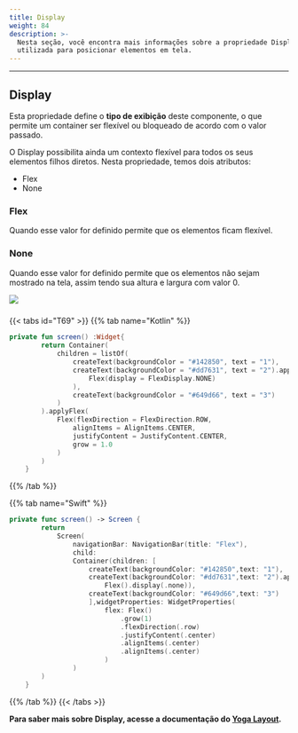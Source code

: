 ```yaml
---
title: Display
weight: 84
description: >-
  Nesta seção, você encontra mais informações sobre a propriedade Display
  utilizada para posicionar elementos em tela.
---
```


---

## Display

Esta propriedade define o **tipo de exibição** deste componente, o que permite um container ser flexível ou bloqueado de acordo com o valor passado.

O Display possibilita ainda um contexto flexível para todos os seus elementos filhos diretos. Nesta propriedade, temos dois atributos:

- Flex
- None

### **Flex**

Quando esse valor for definido permite que os elementos ficam flexível.

### **None**

Quando esse valor for definido permite que os elementos não sejam mostrado na tela, assim tendo sua altura e largura com valor 0.

![](https://lh6.googleusercontent.com/3cy2o8XKmTf0wequEI5ycerpdW48FvjiyXGvpfDtg3sOq3qz6ZJnKPQhVZ-9B0ed7GyUGGNQwfQbk1uEzDEADfmouCFPlrWWpjemG7yKHuhYkjvoY3zCe0nKVgYCqVWJA3VGS6_-)

###

{{< tabs id="T69" >}}
{{% tab name="Kotlin" %}}

```kotlin
private fun screen() :Widget{
        return Container(
            children = listOf(
                createText(backgroundColor = "#142850", text = "1"),
                createText(backgroundColor = "#dd7631", text = "2").applyFlex(
                    Flex(display = FlexDisplay.NONE)
                ),
                createText(backgroundColor = "#649d66", text = "3")
            )
        ).applyFlex(
            Flex(flexDirection = FlexDirection.ROW,
                alignItems = AlignItems.CENTER,
                justifyContent = JustifyContent.CENTER,
                grow = 1.0
            )
        )
    }
```

{{% /tab %}}

{{% tab name="Swift" %}}

```swift
private func screen() -> Screen {
        return
            Screen(
                navigationBar: NavigationBar(title: "Flex"),
                child:
                Container(children: [
                    createText(backgroundColor: "#142850",text: "1"),
                    createText(backgroundColor: "#dd7631",text: "2").applyFlex(
                        Flex().display(.none)),
                    createText(backgroundColor: "#649d66",text: "3")
                    ],widgetProperties: WidgetProperties(
                        flex: Flex()
                            .grow(1)
                            .flexDirection(.row)
                            .justifyContent(.center)
                            .alignItems(.center)
                            .alignItems(.center)
                        )
                )
        )
    }
```

{{% /tab %}}
{{< /tabs >}}

**Para saber mais sobre Display, acesse a documentação do [**Yoga Layout**](https://yogalayout.com/pt/flex/).**
